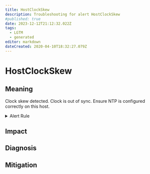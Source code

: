 ```yaml
---
title: HostClockSkew
description: Troubleshooting for alert HostClockSkew
#published: true
date: 2023-12-12T21:12:32.022Z
tags: 
  - LGTM
  - generated
editor: markdown
dateCreated: 2020-04-10T18:32:27.079Z
---
```


# HostClockSkew

## Meaning
[//]: # "Short paragraph that explains what the alert means"
Clock skew detected. Clock is out of sync. Ensure NTP is configured correctly on this host.

<details>
  <summary>Alert Rule</summary>

{{% rule "host-and-hardware/node-exporter.yml" "HostClockSkew" %}}

{{% comment %}}

```yaml
alert: HostClockSkew
expr: ((node_timex_offset_seconds > 0.05 and deriv(node_timex_offset_seconds[5m]) >= 0) or (node_timex_offset_seconds < -0.05 and deriv(node_timex_offset_seconds[5m]) <= 0)) * on(instance) group_left (nodename) node_uname_info{nodename=~".+"}
for: 10m
labels:
    severity: warning
annotations:
    summary: Host clock skew (instance {{ $labels.instance }})
    description: |-
        Clock skew detected. Clock is out of sync. Ensure NTP is configured correctly on this host.
          VALUE = {{ $value }}
          LABELS = {{ $labels }}
    runbook: https://github.com/srerun/prometheus-alerts/blob/main/content/runbooks/node-exporter/HostClockSkew.md

```

{{% /comment %}}

</details>


## Impact
[//]: # "What could / will happen if the alert is not addressed"



## Diagnosis
[//]: # "Steps to take to identify the cause of the problem"



## Mitigation
[//]: # "The steps necessary to resolve the alert"
